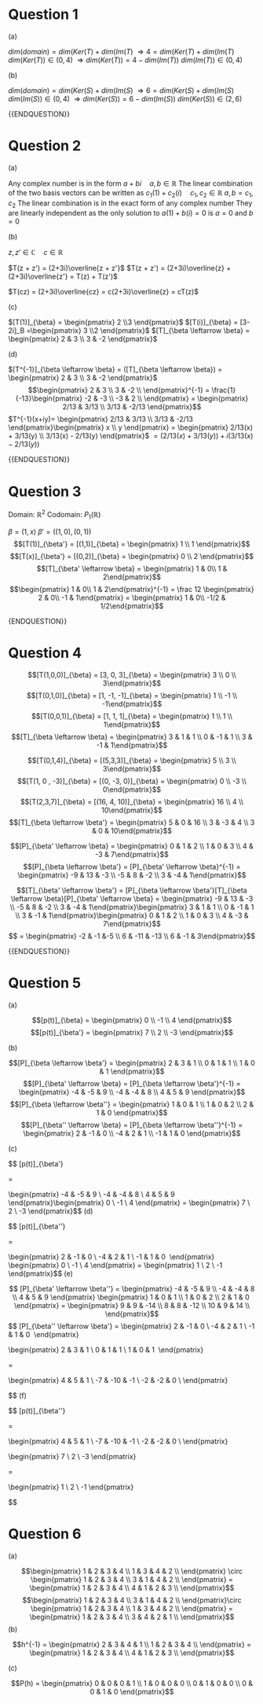 
# Question 1

(a)

$dim(domain) = dim(Ker(T) + dim(Im(T)$
$\Rightarrow 4 = dim(Ker(T) + dim(Im(T)$
$dim(Ker(T)) \in (0,4)$
$\Rightarrow dim(Ker(T)) = 4 - dim(Im(T))$
$dim(Im(T)) \in (0,4)$

(b)

$dim(domain) = dim(Ker(S) + dim(Im(S)$
$\Rightarrow 6 = dim(Ker(S) + dim(Im(S)$
$dim(Im(S)) \in (0,4)$
$\Rightarrow dim(Ker(S)) = 6 - dim(Im(S))$
$dim(Ker(S)) \in (2,6)$

{{ENDQUESTION}}

# Question 2

(a)

Any complex number is in the form $a +bi \quad a,b \in \mathbb{R}$
The linear combination of the two basis vectors can be written as
$c_1(1) + c_2(i) \quad c_1,c_2 \in \mathbb{R}$
$a,b = c_1,c_2$
The linear combination is in the exact form of any complex number
They are linearly independent as the only solution to $a(1) + b(i) = 0$
is $a = 0 \text{ and } b = 0$

(b)

$z,z' \in \mathbb{C} \quad c \in \mathbb{R}$

$T(z + z') = (2+3i)\overline{z + z'}$
$T(z + z') = (2+3i)\overline{z} + (2+3i)\overline{z'} = T(z) + T(z')$

$T(cz) = (2+3i)\overline{cz} = c(2+3i)\overline{z} = cT(z)$

(c)

$[T(1)]_{\beta} = \begin{pmatrix} 2 \\3 \end{pmatrix}$
$[T(i)]_{\beta}  = [3-2i]_B =\begin{pmatrix} 3 \\2 \end{pmatrix}$
$[T]_{\beta \leftarrow \beta} = \begin{pmatrix} 2 & 3 \\ 3 & -2 \end{pmatrix}$

(d)

$[T^{-1}]_{\beta \leftarrow \beta} = ([T]_{\beta \leftarrow \beta}) = \begin{pmatrix} 2 & 3 \\ 3 & -2 \end{pmatrix}$
$$\begin{pmatrix} 2 & 3 \\ 3 & -2 \\ \end{pmatrix}^{-1} = \frac{1}{-13}\begin{pmatrix} -2 & -3 \\ -3 & 2 \\ \end{pmatrix} = \begin{pmatrix} 2/13 & 3/13 \\ 3/13 & -2/13  \end{pmatrix}$$
$T^{-1}(x+iy)= \begin{pmatrix} 2/13 & 3/13 \\ 3/13 & -2/13  \end{pmatrix}\begin{pmatrix} x \\ y \end{pmatrix} = \begin{pmatrix} 2/13(x) + 3/13(y) \\ 3/13(x) - 2/13(y)  \end{pmatrix}$
$= (2/13(x) + 3/13(y)) + i(3/13(x) - 2/13(y))$

{{ENDQUESTION}}

# Question 3

Domain: $\mathbb{R}^2$
Codomain: $P_1(\mathbb{R})$

$\beta = (1, x)$
$\beta' = ((1,0),(0,1))$
$$[T(1)]_{\beta'} = [(1,1)]_{\beta} = \begin{pmatrix} 1 \\ 1 \end{pmatrix}$$ 
$$[T(x)]_{\beta'} = [(0,2)]_{\beta} = \begin{pmatrix} 0 \\ 2 \end{pmatrix}$$ 
$$[T]_{\beta' \leftarrow \beta} = \begin{pmatrix} 1 & 0\\ 1 & 2\end{pmatrix}$$
$$\begin{pmatrix} 1 & 0\\ 1 & 2\end{pmatrix}^{-1} = \frac 12 \begin{pmatrix} 2 & 0\\ -1 & 1\end{pmatrix} = \begin{pmatrix} 1 & 0\\ -1/2 & 1/2\end{pmatrix}$$

{ENDQUESTION}}

# Question 4

$$[T(1,0,0)]_{\beta} = [3, 0, 3]_{\beta} = \begin{pmatrix} 3 \\ 0 \\ 3\end{pmatrix}$$
$$[T(0,1,0)]_{\beta} = [1, -1, -1]_{\beta} = \begin{pmatrix} 1 \\ -1 \\ -1\end{pmatrix}$$
$$[T(0,0,1)]_{\beta} = [1, 1, 1]_{\beta} = \begin{pmatrix} 1 \\ 1 \\ 1\end{pmatrix}$$
$$[T]_{\beta \leftarrow \beta} = \begin{pmatrix} 3 & 1 & 1 \\ 0 & -1 & 1  \\ 3 & -1 & 1\end{pmatrix}$$

$$[T(0,1,4)]_{\beta} = [(5,3,3)]_{\beta} = \begin{pmatrix} 5 \\ 3 \\ 3\end{pmatrix}$$
$$[T(1, 0 , -3)]_{\beta} = [(0, -3, 0)]_{\beta} = \begin{pmatrix} 0 \\ -3 \\ 0\end{pmatrix}$$
$$[T(2,3,7)]_{\beta} = [(16, 4, 10)]_{\beta} = \begin{pmatrix} 16 \\ 4 \\ 10\end{pmatrix}$$
$$[T]_{\beta \leftarrow \beta'} = \begin{pmatrix} 5 & 0 & 16 \\ 3 & -3 & 4 \\ 3 & 0 & 10\end{pmatrix}$$

$$[P]_{\beta' \leftarrow \beta} = \begin{pmatrix} 0 & 1 & 2 \\ 1 & 0 & 3  \\ 4 & -3 & 7\end{pmatrix}$$
$$[P]_{\beta \leftarrow \beta'} = [P]_{\beta' \leftarrow \beta}^{-1} = \begin{pmatrix} -9 & 13 & -3 \\ -5 & 8 & -2  \\ 3 & -4 & 1\end{pmatrix}$$

$$[T]_{\beta' \leftarrow \beta'} = [P]_{\beta \leftarrow \beta'}[T]_{\beta \leftarrow \beta}[P]_{\beta' \leftarrow \beta} = \begin{pmatrix} -9 & 13 & -3 \\ -5 & 8 & -2  \\ 3 & -4 & 1\end{pmatrix}\begin{pmatrix} 3 & 1 & 1 \\ 0 & -1 & 1  \\ 3 & -1 & 1\end{pmatrix}\begin{pmatrix} 0 & 1 & 2 \\ 1 & 0 & 3  \\ 4 & -3 & 7\end{pmatrix}$$
$$ = \begin{pmatrix}
-2 & -1 &-5 \\
6 & -11 & -13 \\
6 & -1 & 3​
\end{pmatrix}$$


{{ENDQUESTION}}

# Question 5

(a)

$$[p(t)]_{\beta} = \begin{pmatrix} 0 \\ -1 \\ 4 \end{pmatrix}$$
$$[p(t)]_{\beta'} = \begin{pmatrix} 7 \\ 2 \\ -3 \end{pmatrix}$$

(b)

$$[P]_{\beta \leftarrow \beta'} = \begin{pmatrix}
2 & 3 & 1 \\
0 & 1 & 1 \\
1 & 0 & 1 ​
\end{pmatrix}$$
$$[P]_{\beta' \leftarrow \beta} = [P]_{\beta \leftarrow \beta'}^{-1} = \begin{pmatrix}
-4 & -5 & 9 \\
-4 & -4 & 8 \\
4 & 5 & 9 ​
\end{pmatrix}$$
$$[P]_{\beta \leftarrow \beta''} = \begin{pmatrix}
1 & 0 & 1 \\
1 & 0 & 2 \\
2 & 1 & 0 ​
\end{pmatrix}$$
$$[P]_{\beta'' \leftarrow \beta} = [P]_{\beta \leftarrow \beta''}^{-1} = \begin{pmatrix}
2 & -1 & 0 \\
-4 & 2 & 1 \\
-1 & 1 & 0 ​
\end{pmatrix}$$

(c)

$$
[p(t)]_{\beta'} 

=


\begin{pmatrix}
-4 & -5 & 9 \\
-4 & -4 & 8 \\
4 & 5 & 9 ​
\end{pmatrix}\begin{pmatrix} 0 \\ -1 \\ 4 \end{pmatrix} = \begin{pmatrix} 7 \\ 2 \\ -3 \end{pmatrix}$$
(d)

$$
[p(t)]_{\beta''} 

=

\begin{pmatrix}
2 & -1 & 0 \\
-4 & 2 & 1 \\
-1 & 1 & 0 ​
\end{pmatrix}
\begin{pmatrix} 0 \\ -1 \\ 4 \end{pmatrix} = \begin{pmatrix} 1 \\ 2 \\ -1 \end{pmatrix}$$
(e)

$$ [P]_{\beta' \leftarrow \beta''} =  \begin{pmatrix}
-4 & -5 & 9 \\
-4 & -4 & 8 \\
4 & 5 & 9 ​
\end{pmatrix}
\begin{pmatrix}
1 & 0 & 1 \\
1 & 0 & 2 \\
2 & 1 & 0 ​
\end{pmatrix} = 
\begin{pmatrix}
9 & 9 & -14 \\
8 & 8 & -12 \\ 
10 & 9 & 14 \\
\end{pmatrix}$$
$$ [P]_{\beta'' \leftarrow \beta'} =  \begin{pmatrix}
2 & -1 & 0 \\
-4 & 2 & 1 \\
-1 & 1 & 0 ​
\end{pmatrix}

\begin{pmatrix}
2 & 3 & 1 \\
0 & 1 & 1 \\
1 & 0 & 1 ​
\end{pmatrix}

= 

\begin{pmatrix}
4 & 5 & 1 \\
-7 & -10 & -1 \\
-2 & -2 & 0 \\
\end{pmatrix}

$$
(f)

$$
[p(t)]_{\beta''}

=

\begin{pmatrix}
4 & 5 & 1 \\
-7 & -10 & -1 \\
-2 & -2 & 0 \\
\end{pmatrix}

\begin{pmatrix} 7 \\ 2 \\ -3 \end{pmatrix}

=

\begin{pmatrix} 1 \\ 2 \\ -1 \end{pmatrix}

$$


# Question 6

(a)

$$\begin{pmatrix} 1 & 2 & 3 & 4 \\ 1 & 3 & 4 & 2 \\ \end{pmatrix} \circ \begin{pmatrix} 1 & 2 & 3 & 4 \\ 3 & 1 & 4 & 2 \\ \end{pmatrix} = \begin{pmatrix} 1 & 2 & 3 & 4 \\ 4 & 1 & 2 & 3 \\ \end{pmatrix}$$
$$\begin{pmatrix} 1 & 2 & 3 & 4 \\ 3 & 1 & 4 & 2 \\ \end{pmatrix}\circ \begin{pmatrix} 1 & 2 & 3 & 4 \\ 1 & 3 & 4 & 2 \\ \end{pmatrix}   = \begin{pmatrix} 1 & 2 & 3 & 4 \\ 3 & 4 & 2 & 1 \\ \end{pmatrix}$$
(b)

$$h^{-1} = \begin{pmatrix} 2 & 3 & 4 & 1 \\ 1 & 2 & 3 & 4 \\ \end{pmatrix} = \begin{pmatrix} 1 & 2 & 3 & 4 \\ 4 & 1 & 2 & 3 \\ \end{pmatrix}$$

(c)

$$P(h) = 
\begin{pmatrix} 0 & 0 & 0 & 1 \\ 1 & 0 & 0 & 0 \\ 0 & 1 & 0 & 0 \\ 0 & 0 & 1 & 0 \end{pmatrix}$$